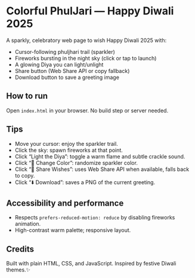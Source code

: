 Colorful PhulJari — Happy Diwali 2025
=================================================

A sparkly, celebratory web page to wish Happy Diwali 2025 with:

- Cursor-following phuljhari trail (sparkler)
- Fireworks bursting in the night sky (click or tap to launch)
- A glowing Diya you can light/unlight
- Share button (Web Share API or copy fallback)
- Download button to save a greeting image

How to run
----------

Open `index.html` in your browser. No build step or server needed.

Tips
----

- Move your cursor: enjoy the sparkler trail.
- Click the sky: spawn fireworks at that point.
- Click “Light the Diya”: toggle a warm flame and subtle crackle sound.
- Click “🎨 Change Color”: randomize sparkler color.
- Click “💌 Share Wishes”: uses Web Share API when available, falls back to copy.
- Click “⬇️ Download”: saves a PNG of the current greeting.

Accessibility and performance
-----------------------------

- Respects `prefers-reduced-motion: reduce` by disabling fireworks animation.
- High-contrast warm palette; responsive layout.

Credits
-------

Built with plain HTML, CSS, and JavaScript. Inspired by festive Diwali themes.✨

